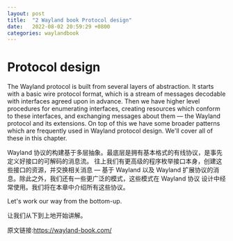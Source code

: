 ```yaml
---
layout: post
title:  "2 Wayland book Protocol design"
date:   2022-08-02 20:59:29 +0800
categories: waylandbook
---
```

# Protocol design

The Wayland protocol is built from several layers of abstraction. It starts with
a basic wire protocol format, which is a stream of messages decodable with
interfaces agreed upon in advance. Then we have higher level procedures for
enumerating interfaces, creating resources which conform to these interfaces,
and exchanging messages about them &mdash; the Wayland protocol and its 
extensions. On top of this we have some broader patterns which are frequently
used in Wayland protocol design. We'll cover all of these in this chapter.

Wayland 协议的构建基于多层抽象。最底层是拥有基本格式的有线协议，是事先定义好接口的可解码的消息流。
往上我们有更高级的程序枚举接口本身，创建这些接口的资源，并交换相关消息 &mdash; 基于 Wayland
以及 Wayland 扩展协议的消息。除此之外，我们还有一些更广泛的模式，这些模式在 Wayland 协议
设计中经常使用。我们将在本章中介绍所有这些协议。

Let's work our way from the bottom-up.

让我们从下到上地开始讲解。


原文链接:https://wayland-book.com/
